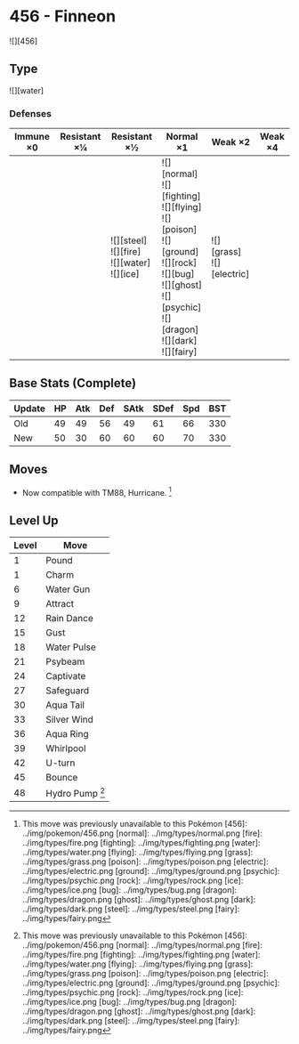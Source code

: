 # 456 - Finneon
![][456]

## Type

![][water]

### Defenses

Immune ×0 | Resistant ×¼ | Resistant ×½                                             | Normal ×1                                                                                                                                                                                 | Weak ×2                          | Weak ×4 | 
---       | ---          | ---                                                      | ---                                                                                                                                                                                       | ---                              | ---     | 
          |              | ![][steel]<br> ![][fire]<br> ![][water]<br> ![][ice]<br> | ![][normal]<br> ![][fighting]<br> ![][flying]<br> ![][poison]<br> ![][ground]<br> ![][rock]<br> ![][bug]<br> ![][ghost]<br> ![][psychic]<br> ![][dragon]<br> ![][dark]<br> ![][fairy]<br> | ![][grass]<br> ![][electric]<br> |         | 

## Base Stats (Complete)

Update | HP  | Atk | Def | SAtk | SDef | Spd | BST | 
---    | --- | --- | --- | ---  | ---  | --- | --- | 
Old    | 49  | 49  | 56  | 49   | 61   | 66  | 330 | 
New    | 50  | 30  | 60  | 60   | 60   | 70  | 330 | 

## Moves

 - Now compatible with TM88, Hurricane. [^1]

## Level Up

Level | Move            | 
---   | ---             | 
1     | Pound           | 
1     | Charm           | 
6     | Water Gun       | 
9     | Attract         | 
12    | Rain Dance      | 
15    | Gust            | 
18    | Water Pulse     | 
21    | Psybeam         | 
24    | Captivate       | 
27    | Safeguard       | 
30    | Aqua Tail       | 
33    | Silver Wind     | 
36    | Aqua Ring       | 
39    | Whirlpool       | 
42    | U-turn          | 
45    | Bounce          | 
48    | Hydro Pump [^1] | 

[^1]: This move was previously unavailable to this Pokémon
[456]: ../img/pokemon/456.png
[normal]: ../img/types/normal.png
[fire]: ../img/types/fire.png
[fighting]: ../img/types/fighting.png
[water]: ../img/types/water.png
[flying]: ../img/types/flying.png
[grass]: ../img/types/grass.png
[poison]: ../img/types/poison.png
[electric]: ../img/types/electric.png
[ground]: ../img/types/ground.png
[psychic]: ../img/types/psychic.png
[rock]: ../img/types/rock.png
[ice]: ../img/types/ice.png
[bug]: ../img/types/bug.png
[dragon]: ../img/types/dragon.png
[ghost]: ../img/types/ghost.png
[dark]: ../img/types/dark.png
[steel]: ../img/types/steel.png
[fairy]: ../img/types/fairy.png
